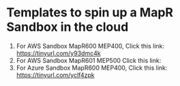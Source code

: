 # Templates to spin up a MapR Sandbox in the cloud

1. For AWS Sandbox MapR600 MEP400, Click this link: https://tinyurl.com/y93dmc4k
2. For AWS Sandbox MapR601 MEP500 Click this link: 
2. For Azure Sandbox MapR600 MEP400, Click this link: https://tinyurl.com/yclf4zpk
